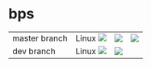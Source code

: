 # bps

<table>
    <tr>
        <td>
            master branch
        </td>
        <td>
            Linux <a href="https://github.com/lysevi/rstore"><img src="https://github.com/lysevi/rstore.svg?branch=master"></a>
        </td>
        <td>
            <a href="https://coveralls.io/github/lysevi/rstore?branch=master"><img src="https://coveralls.io/repos/github/lysevi/bps/badge.svg?branch=master"></a>
        </td>
        <td>
            <a href="https://codecov.io/gh/lysevi/rstore"><img src="https://codecov.io/gh/lysevi/rstore/branch/master/graph/badge.svg"></a>
        </td>
    </tr>
    <tr>
        <td>
            dev branch
        </td>
        <td>
            Linux <a href="https://github.com/lysevi/rstore"><img src="https://github.com/lysevi/rstore.svg?branch=dev"></a>
        </td>
        <td>
            <a href="https://coveralls.io/github/lysevi/rstore?branch=dev"><img src="https://coveralls.io/repos/github/lysevi/bps/badge.svg?branch=dev"></a>
        </td>
    </tr>
</table>
</b>
